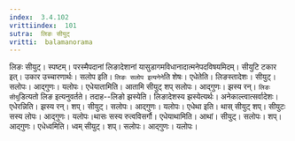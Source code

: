 ```yaml
---
index:  3.4.102
vrittiindex:  101
sutra:  लिङः सीयुट्
vritti:  balamanorama 
---
```


लिङः सीयुट्। स्पष्टम्। परस्मैपदानां लिङादेशानां यासुडागमविधानादात्मनेपदविषयमिदम्। सीयुटि टकार इत्। उकार उच्चारणार्थः। सलोप इति। `लिङः सलोप इत्यनेने`ति शेषः। एधेतेति। लिङस्तादेशः। सीयुट्। सलोपः। आद्गुणः। यलोपः। एधेयातामिति। आतामि सीयुट् शप् सलोपः। आद्गुणः। झस्य रन्। `लिङः सीयु`डित्यतो लिङ इत्यनुवर्तते। तदाह--लिङो झस्येति। लिङादेशस्य झस्येत्यर्थः। अनेकाल्त्वात्सर्वादेशः। एधेरन्निति। झस्य रन्। शप्। सीयुट्। सलोपः। आद्गुणः। यलोपः। एधेथा इति। थास् सीयुट् शप्। सीयुटः सस्य लोपः। आद्गुणः। यलोपः।थासः सस्य रुत्वविसर्गौ। एधेयाथामिति। आथां। सीयुट्। सलोपः। शप्।आद्गुणः। एधेध्वमिति। ध्वम् सीयुट्। शप्। सलोपः। आद्गुणः। यलोपः। 

